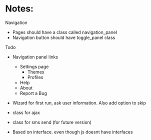 
Notes:
=======



Navigation

- Pages should have a class called navigation_panel
- Navigation button should have toggle_panel class


Todo
- Navigation panel links
  - Settings page
    - Themes
    - Profiles
  - Help
  - About  
  - Report a Bug

- Wizard for first run, ask user information. Also add option to skip
- class for ajax
- class for sms send (for future version)
- Based on interface. even though js doesnt have interfaces

